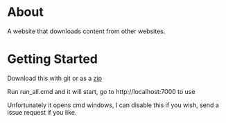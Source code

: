 About
=====

A website that downloads content from other websites.

Getting Started
===============

Download this with git or as a
[zip](ihttps://github.com/chid/rip3bin/archive/master.zip)

Run run_all.cmd and it will start, go to http://localhost:7000 to use

Unfortunately it opens cmd windows, I can disable this if you wish, send a issue request if you like.

